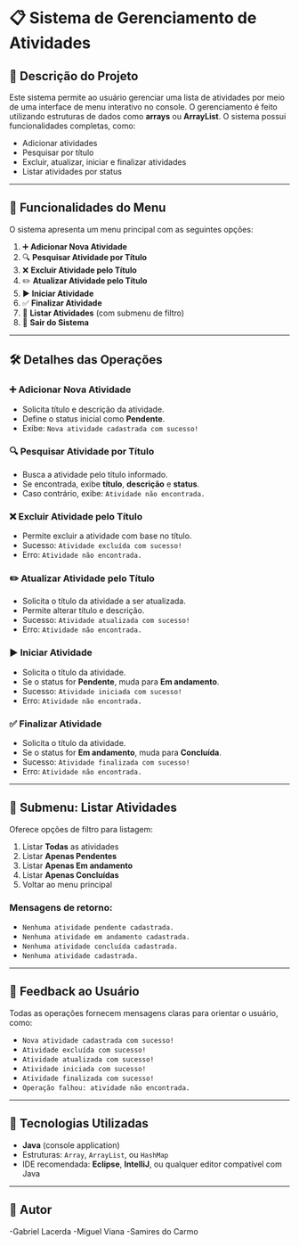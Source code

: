 # 📋 Sistema de Gerenciamento de Atividades

## 📌 Descrição do Projeto

Este sistema permite ao usuário gerenciar uma lista de atividades por meio de uma interface de menu interativo no console. O gerenciamento é feito utilizando estruturas de dados como **arrays** ou **ArrayList**. O sistema possui funcionalidades completas, como:

- Adicionar atividades
- Pesquisar por título
- Excluir, atualizar, iniciar e finalizar atividades
- Listar atividades por status

---

## 📖 Funcionalidades do Menu

O sistema apresenta um menu principal com as seguintes opções:

1. ➕ **Adicionar Nova Atividade**  
2. 🔍 **Pesquisar Atividade por Título**  
3. ❌ **Excluir Atividade pelo Título**  
4. ✏️ **Atualizar Atividade pelo Título**  
5. ▶️ **Iniciar Atividade**  
6. ✅ **Finalizar Atividade**  
7. 📄 **Listar Atividades** (com submenu de filtro)  
8. 🚪 **Sair do Sistema**

---

## 🛠️ Detalhes das Operações

### ➕ Adicionar Nova Atividade
- Solicita título e descrição da atividade.
- Define o status inicial como **Pendente**.
- Exibe: `Nova atividade cadastrada com sucesso!`

### 🔍 Pesquisar Atividade por Título
- Busca a atividade pelo título informado.
- Se encontrada, exibe **título**, **descrição** e **status**.
- Caso contrário, exibe: `Atividade não encontrada.`

### ❌ Excluir Atividade pelo Título
- Permite excluir a atividade com base no título.
- Sucesso: `Atividade excluída com sucesso!`
- Erro: `Atividade não encontrada.`

### ✏️ Atualizar Atividade pelo Título
- Solicita o título da atividade a ser atualizada.
- Permite alterar título e descrição.
- Sucesso: `Atividade atualizada com sucesso!`
- Erro: `Atividade não encontrada.`

### ▶️ Iniciar Atividade
- Solicita o título da atividade.
- Se o status for **Pendente**, muda para **Em andamento**.
- Sucesso: `Atividade iniciada com sucesso!`
- Erro: `Atividade não encontrada.`

### ✅ Finalizar Atividade
- Solicita o título da atividade.
- Se o status for **Em andamento**, muda para **Concluída**.
- Sucesso: `Atividade finalizada com sucesso!`
- Erro: `Atividade não encontrada.`

---

## 📄 Submenu: Listar Atividades

Oferece opções de filtro para listagem:

1. Listar **Todas** as atividades  
2. Listar **Apenas Pendentes**  
3. Listar **Apenas Em andamento**  
4. Listar **Apenas Concluídas**  
5. Voltar ao menu principal  

### Mensagens de retorno:
- `Nenhuma atividade pendente cadastrada.`
- `Nenhuma atividade em andamento cadastrada.`
- `Nenhuma atividade concluída cadastrada.`
- `Nenhuma atividade cadastrada.`

---

## 💬 Feedback ao Usuário

Todas as operações fornecem mensagens claras para orientar o usuário, como:

- `Nova atividade cadastrada com sucesso!`
- `Atividade excluída com sucesso!`
- `Atividade atualizada com sucesso!`
- `Atividade iniciada com sucesso!`
- `Atividade finalizada com sucesso!`
- `Operação falhou: atividade não encontrada.`

---

## 🧰 Tecnologias Utilizadas

- **Java** (console application)
- Estruturas: `Array`, `ArrayList`, ou `HashMap`
- IDE recomendada: **Eclipse**, **IntelliJ**, ou qualquer editor compatível com Java

---

## 📎 Autor
-Gabriel Lacerda
-Miguel Viana
-Samires do Carmo
